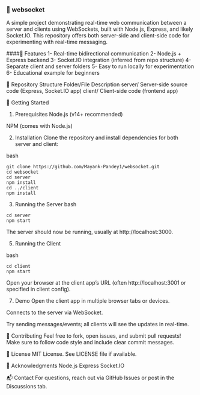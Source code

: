 ### 📡 websocket
A simple project demonstrating real-time web communication between a server and clients using WebSockets, built with Node.js, Express, and likely Socket.IO. This repository offers both server-side and client-side code for experimenting with real-time messaging.

####🚀 Features
1- Real-time bidirectional communication
2- Node.js + Express backend
3- Socket.IO integration (inferred from repo structure)
4- Separate client and server folders
5- Easy to run locally for experimentation
6- Educational example for beginners

📂 Repository Structure
Folder/File	Description
server/	Server-side source code (Express, Socket.IO app)
client/	Client-side code (frontend app)

🏁 Getting Started
1. Prerequisites
Node.js (v14+ recommended)

NPM (comes with Node.js)

2. Installation
Clone the repository and install dependencies for both server and client:

bash
```
git clone https://github.com/Mayank-Pandey1/websocket.git
cd websocket
cd server
npm install
cd ../client
npm install
```

3. Running the Server
bash
```
cd server
npm start
```
The server should now be running, usually at http://localhost:3000.

5. Running the Client

bash
```
cd client
npm start
```
Open your browser at the client app’s URL (often http://localhost:3001 or specified in client config).

7. Demo
Open the client app in multiple browser tabs or devices.

Connects to the server via WebSocket.

Try sending messages/events; all clients will see the updates in real-time.

🤝 Contributing
Feel free to fork, open issues, and submit pull requests! Make sure to follow code style and include clear commit messages.

📄 License
MIT License. See LICENSE file if available.

🙏 Acknowledgments
Node.js
Express
Socket.IO

📬 Contact
For questions, reach out via GitHub Issues or post in the Discussions tab.
